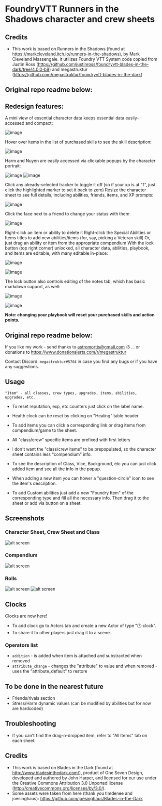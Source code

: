 # FoundryVTT Runners in the Shadows character and crew sheets

## Credits
- This work is based on Runners in the Shadows (found at https://markcleveland.itch.io/runners-in-the-shadows), by Mark Cleveland Massengale. It utilizes Foundry VTT System code copied from Justin Ross (https://github.com/justinross/foundryvtt-blades-in-the-dark/tree/4.0.0-b9) and megastruktur (https://github.com/megastruktur/foundryvtt-blades-in-the-dark)



## Original repo readme below:

## Redesign features:
A mini view of essential character data keeps essential data easily-accessed and compact:

![image](https://user-images.githubusercontent.com/1120106/130698986-4c28509a-8643-4e8d-af63-250d517a5e92.png)

Hover over items in the list of purchased skills to see the skill description:

![image](https://user-images.githubusercontent.com/1120106/130699030-89ff398a-a854-46e3-b75f-3a92676c429c.png)

Harm and Nuyen are easily accessed via clickable popups by the character portrait:

![image](https://user-images.githubusercontent.com/1120106/130699095-dd25bc35-5741-44fb-aadc-01ef08f5f7b6.png) ![image](https://user-images.githubusercontent.com/1120106/130699077-cdaf61ce-4786-4372-a2aa-455278cf2b0d.png) 

Click any already-selected tracker to toggle it off (so if your xp is at "1", just click the highlighted marker to set it back to zero)
Resize the character sheet to see full details, including abilities, friends, items, and XP prompts:

![image](https://user-images.githubusercontent.com/1120106/130699183-aef67137-eb19-49b3-a23e-ec0f3f472bcb.png)

Click the face next to a friend to change your status with them:

![image](https://user-images.githubusercontent.com/1120106/130699258-e80f0e57-9d8e-4cad-acff-18065bba3ebd.png)

Right-click an item or ability to delete it
Right-click the Special Abilities or Items titles to add new abilities/items (for, say, picking a Veteran skill)
Or, just drag an ability or item from the appropriate compendium
With the lock button (top right corner) unlocked, all character data, abilities, playbook, and items are editable, with many editable in-place:

![image](https://user-images.githubusercontent.com/1120106/130699475-028e8ac5-e1ad-4ad4-9ffc-9240c123f75d.png)

![image](https://user-images.githubusercontent.com/1120106/130699522-3d17a780-fcba-4434-80b5-279af2c44fb3.png)

The lock button also controls editing of the notes tab, which has basic markdown support, as well:

![image](https://user-images.githubusercontent.com/1120106/130699672-00b4bd31-91c9-43d3-be51-32012b0ec4b1.png)

![image](https://user-images.githubusercontent.com/1120106/130699688-9839039d-5878-45db-b5f7-ab3e9f52c875.png)

**Note: changing your playbook will reset your purchased skills and action points.**



## Original repo readme below:
If you like my work - send thanks to astromortis@gmail.com  :3
... or donations to https://www.donationalerts.com/r/megastruktur

Contact Discord: `megastruktur#5704` in case you find any bugs or if you have any suggestions.

## Usage
`"Item" - all classes, crew types, upgrades, items, abilities, upgrades, etc.`

- To reset reputation, exp, etc counters just click on the label name.
- Health clock can be reset by clicking on "Healing" table header.
- To add items you can click a corresponding link or drag items from compendium/game to the sheet.
- All "class/crew" specific items are prefixed with first letters

- I don't want the "class/crew items" to be prepopulated, so the character sheet contains less "compendium" info.
- To see the description of Class, Vice, Background, etc you can just click added item and see all the info in the popup.
- When adding a new item you can hower a "question-circle" icon to see the item's description.
- To add Custom abilities just add a new "Foundry Item" of the corresponding type and fill all the necessary info. Then drag it to the sheet or add via button on a sheet.


## Screenshots

### Character Sheet, Crew Sheet and Class
![alt screen][screenshot_all]

### Compendium
![alt screen][screenshot_compendium]

### Rolls
![alt screen][screenshot_roll_1]
![alt screen][screenshot_roll_2]

## Clocks
Clocks are now here!
- To add clock go to Actors tab and create a new Actor of type "🕛 clock".
- To share it to other players just drag it to a scene.

### Operators list
- `addition` - is added when item is attached and substracted when removed
- `attribute_change` - changes the "attribute" to value and when removed - uses the "attribute_default" to restore

## To be done in the nearest future
- Friends/rivals section
- Stress/Harm dynamic values (can be modified by abilities but for now are hardcoded)

## Troubleshooting
- If you can't find the drag-n-dropped item, refer to "All Items" tab on each sheet.

## Credits
- This work is based on Blades in the Dark (found at http://www.bladesinthedark.com/), product of One Seven Design, developed and authored by John Harper, and licensed for our use under the Creative Commons Attribution 3.0 Unported license (http://creativecommons.org/licenses/by/3.0/).
- Some assets were taken from here (thank you  timdenee and joesinghaus): https://github.com/joesinghaus/Blades-in-the-Dark


[screenshot_all]: ./images/screenshot_all.png "screenshot_all"
[screenshot_compendium]: ./images/screenshot_compendium.png "screenshot_compendium"
[screenshot_roll_1]: ./images/screenshot_roll_1.png "screenshot_roll_1"
[screenshot_roll_2]: ./images/screenshot_roll_2.png "screenshot_roll_2"
